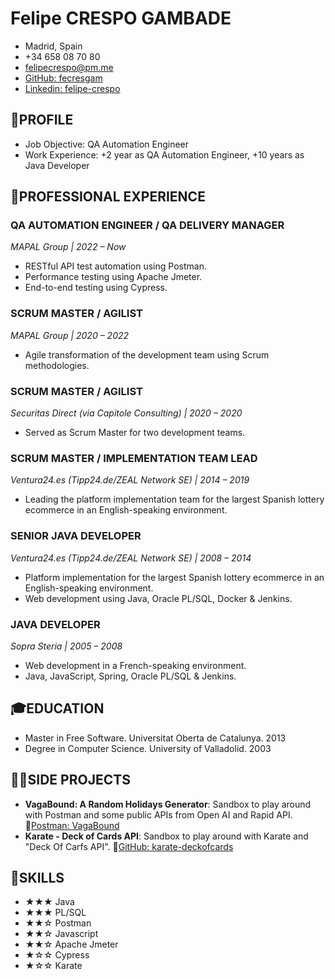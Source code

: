 # Felipe CRESPO GAMBADE
- Madrid, Spain
- +34 658 08 70 80
- [felipecrespo@pm.me](mailto:felipecrespo@pm.me)
- [GitHub: fecresgam](https://github.com/fecresgam)
- [Linkedin: felipe-crespo](https://www.linkedin.com/in/felipe-crespo/)

## 👤PROFILE

- Job Objective: QA Automation Engineer
- Work Experience: +2 year as QA Automation Engineer, +10 years as Java Developer

## 💼PROFESSIONAL EXPERIENCE

### QA AUTOMATION ENGINEER / QA DELIVERY MANAGER 
_MAPAL Group | 2022 – Now_

- RESTful API test automation using Postman.
- Performance testing using Apache Jmeter.
- End-to-end testing using Cypress.

### SCRUM MASTER / AGILIST
_MAPAL Group | 2020 – 2022_

- Agile transformation of the development team using Scrum methodologies.

### SCRUM MASTER / AGILIST
_Securitas Direct (via Capitole Consulting) | 2020 – 2020_

- Served as Scrum Master for two development teams.

### SCRUM MASTER / IMPLEMENTATION TEAM LEAD
_Ventura24.es (Tipp24.de/ZEAL Network SE) | 2014 – 2019_

- Leading the platform implementation team for the largest Spanish lottery ecommerce in an English-speaking environment.

### SENIOR JAVA DEVELOPER
_Ventura24.es (Tipp24.de/ZEAL Network SE) | 2008 – 2014_

- Platform implementation for the largest Spanish lottery ecommerce in an English-speaking environment.
- Web development using Java, Oracle PL/SQL, Docker & Jenkins.

### JAVA DEVELOPER
_Sopra Steria | 2005 – 2008_

- Web development in a French-speaking environment.
-  Java, JavaScript, Spring, Oracle PL/SQL & Jenkins.

## 🎓EDUCATION

- Master in Free Software. Universitat Oberta de Catalunya. 2013
- Degree in Computer Science. University of Valladolid. 2003

## 👨‍💻SIDE PROJECTS

  - **VagaBound: A Random Holidays Generator**: Sandbox to play around with Postman and some public APIs from Open AI and Rapid API. 🔗[Postman: VagaBound](https://www.postman.com/felipecrespo/workspace/felipecrespo-public/collection/15751629-253e4129-27ba-4cd3-b7cc-1130a843d1a4)
  - **Karate - Deck of Cards API**: Sandbox to play around with Karate and "Deck Of Carfs API". 🔗[GitHub: karate-deckofcards](https://github.com/fecresgam/karate-deckofcards)

## 🔨SKILLS

- ★★★ Java
- ★★★ PL/SQL
- ★★☆ Postman
- ★★☆ Javascript
- ★★☆ Apache Jmeter
- ★☆☆ Cypress
- ★☆☆ Karate
